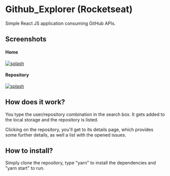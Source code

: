# Github_Explorer (Rocketseat)

Simple React JS application consuming GitHub APIs.

## Screenshots
#### Home
[![splash](https://i.imgur.com/O7qfHoj.png)]()

#### Repository
[![splash](https://i.imgur.com/UvXuyWk.png)]()

## How does it work?
You type the user/repository combination in the search box. It gets added to the local storage and the repository is listed.

Clicking on the repository, you'll get to its details page, which provides some further details, as well a list with the opened issues.

## How to install?
Simply clone the repository, type "yarn" to install the dependencies and "yarn start" to run.

